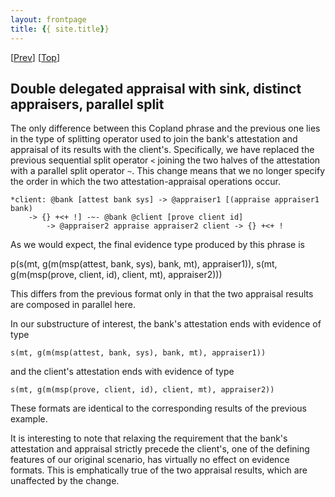 ```yaml
---
layout: frontpage
title: {{ site.title}}
---
```


\[[Prev](cbaa_bc_check_appraise_sink.md)\] \[[Top](../delegated.md)\]

## Double delegated appraisal with sink, distinct appraisers, parallel split

The only difference between this Copland phrase and the previous one
lies in the type of splitting operator used to join the bank's
attestation and appraisal of its results with the client's.
Specifically, we have replaced the previous sequential split operator
`<` joining the two halves of the attestation with a parallel split
operator `~`.  This change means that we no longer specify the order
in which the two attestation-appraisal operations occur.

```
*client: @bank [attest bank sys] -> @appraiser1 [(appraise appraiser1 bank)
    -> {} +<+ !] -~- @bank @client [prove client id]
        -> @appraiser2 appraise appraiser2 client -> {} +<+ !
```

As we would expect, the final evidence type produced by this phrase is

   p(s(mt, g(m(msp(attest, bank, sys), bank, mt), appraiser1)), s(mt, g(m(msp(prove, client, id), client, mt), appraiser2)))

This differs from the previous format only in that the two appraisal
results are composed in parallel here.

In our substructure of interest, the bank's attestation ends with
evidence of type

    s(mt, g(m(msp(attest, bank, sys), bank, mt), appraiser1))

and the client's attestation ends with evidence of type

    s(mt, g(m(msp(prove, client, id), client, mt), appraiser2))

These formats are identical to the corresponding results of the
previous example.

It is interesting to note that relaxing the requirement that the
bank's attestation and appraisal strictly precede the client's, one of
the defining features of our original scenario, has virtually no
effect on evidence formats.  This is emphatically true of the two
appraisal results, which are unaffected by the change.
